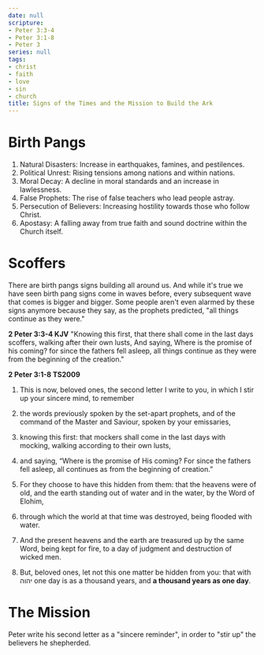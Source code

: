 ```yaml
---
date: null
scripture:
- Peter 3:3-4
- Peter 3:1-8
- Peter 3
series: null
tags:
- christ
- faith
- love
- sin
- church
title: Signs of the Times and the Mission to Build the Ark
---
```



# Birth Pangs
1. Natural Disasters: Increase in earthquakes, famines, and pestilences.
2. Political Unrest: Rising tensions among nations and within nations.
3. Moral Decay: A decline in moral standards and an increase in lawlessness.
4. False Prophets: The rise of false teachers who lead people astray.
5. Persecution of Believers: Increasing hostility towards those who follow Christ.
6. Apostasy: A falling away from true faith and sound doctrine within the Church itself.

# Scoffers

There are birth pangs signs building all around us. And while it's true we have seen birth pang signs come in waves before, every subsequent wave that comes is bigger and bigger. Some people aren't even alarmed by these signs anymore because they say, as the prophets predicted, "all things continue as they were."

**2 Peter 3:3-4 KJV**
"Knowing this first, that there shall come in the last days scoffers, walking after their own lusts, And saying, Where is the promise of his coming? for since the fathers fell asleep, all things continue as they were from the beginning of the creation."

**2 Peter 3:1-8 TS2009**
1. This is now, beloved ones, the second letter I write to you, in which I stir up your sincere mind, to remember

2.  the words previously spoken by the set-apart prophets, and of the command of the Master and Saviour, spoken by your emissaries,

3. knowing this first: that mockers shall come in the last days with mocking, walking according to their own lusts,

4. and saying, “Where is the promise of His coming? For since the fathers fell asleep, all continues as from the beginning of creation.”

5. For they choose to have this hidden from them: that the heavens were of old, and the earth standing out of water and in the water, by the Word of Elohim,

6. through which the world at that time was destroyed, being flooded with water.

7. And the present heavens and the earth are treasured up by the same Word, being kept for fire, to a day of judgment and destruction of wicked men.

8. But, beloved ones, let not this one matter be hidden from you: that with יהוה one day is as a thousand years, and **a thousand years as one day**.

# The Mission
Peter write his second letter as a "sincere reminder", in order to "stir up" the believers he shepherded.